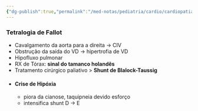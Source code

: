 ```yaml
---
{"dg-publish":true,"permalink":"/med-notas/pediatria/cardio/cardiopatias-congenitas/tetralogia-de-fallot/"}
---
```


### Tetralogia de Fallot
- Cavalgamento da aorta para a direita -> CIV 
- Obstrução da saída do VD -> hipertrofia de VD
- Hipofluxo pulmonar
- RX de Tórax: **sinal do tamanco holandês**
- Tratamento cirúrgico paliativo > **Shunt de Blalock-Taussig**
- #### Crise de Hipóxia
	- piora da cianose, taquipneia devido esforço
	- intensifica shunt D -> E